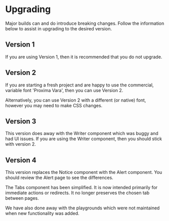 # Upgrading

Major builds can and do introduce breaking changes. Follow the information below to assist in upgrading to the desired version.

## Version 1

If you are using Version 1, then it is recommended that you do not upgrade.

## Version 2

If you are starting a fresh project and are happy to use the commercial, variable font 'Proxima Vara', then you can use Version 2.

Alternatively, you can use Version 2 with a different (or native) font, however you may need to make CSS changes.

## Version 3

This version does away with the Writer component which was buggy and had UI issues. If you are using the Writer component, then you should stick with version 2.

## Version 4

This version replaces the Notice component with the Alert component. You should review the Alert page to see the differences.

The Tabs component has been simplified. It is now intended primarily for immediate actions or redirects. It no longer preserves the chosen tab between pages.

We have also done away with the playgrounds which were not maintained when new functionality was added.
